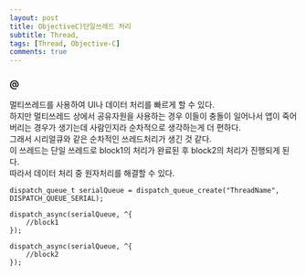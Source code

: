 ```yaml
---
layout: post
title: ObjectiveC)단일쓰레드 처리
subtitle: Thread,
tags: [Thread, Objective-C]
comments: true
---
```


### @
멀티쓰레드를 사용하여 UI나 데이터 처리를 빠르게 할 수 있다. <br>
하지만 멀티쓰레드 상에서 공유자원을 사용하는 경우 이들이 충돌이 일어나서 앱이 죽어버리는 경우가 생기는데
사람인지라 순차적으로 생각하는게 더 편하다. <br>
그래서 시리얼큐와 같은 순차적인 쓰레드처리가 생긴 것 같다. <br>
이 쓰레드는 단일 쓰레드로 block1의 처리가 완료된 후 block2의 처리가 진행되게 된다. <br>
따라서 데이터 처리 중 원자처리를 해결할 수 있다.

```objc
dispatch_queue_t serialQueue = dispatch_queue_create("ThreadName", DISPATCH_QUEUE_SERIAL);

dispatch_async(serialQueue, ^{
    //block1
});

dispatch_async(serialQueue, ^{
    //block2
});
```
